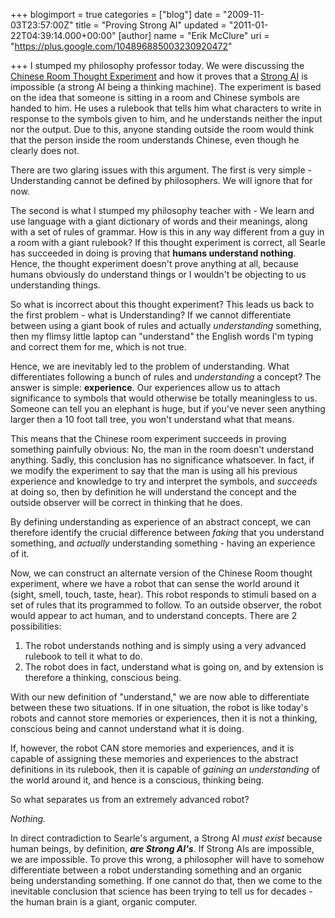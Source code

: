 +++
blogimport = true
categories = ["blog"]
date = "2009-11-03T23:57:00Z"
title = "Proving Strong AI"
updated = "2011-01-22T04:39:14.000+00:00"
[author]
name = "Erik McClure"
uri = "https://plus.google.com/104896885003230920472"

+++
I stumped my philosophy professor today. We were discussing the [Chinese Room Thought Experiment](http://en.wikipedia.org/wiki/Chinese_room) and how it proves that a [Strong AI](http://en.wikipedia.org/wiki/Strong_AI) is impossible (a strong AI being a thinking machine). The experiment is based on the idea that someone is sitting in a room and Chinese symbols are handed to him. He uses a rulebook that tells him what characters to write in response to the symbols given to him, and he understands neither the input nor the output. Due to this, anyone standing outside the room would think that the person inside the room understands Chinese, even though he clearly does not.

There are two glaring issues with this argument. The first is very simple - Understanding cannot be defined by philosophers. We will ignore that for now.

The second is what I stumped my philosophy teacher with - We learn and use language with a giant dictionary of words and their meanings, along with a set of rules of grammar. How is this in any way different from a guy in a room with a giant rulebook? If this thought experiment is correct, all Searle has succeeded in doing is proving that **humans understand nothing**. Hence, the thought experiment doesn't prove anything at all, because humans obviously do understand things or I wouldn't be objecting to us understanding things.

So what is incorrect about this thought experiment? This leads us back to the first problem - what is Understanding? If we cannot differentiate between using a giant book of rules and actually *understanding* something, then my flimsy little laptop can "understand" the English words I'm typing and correct them for me, which is not true.

Hence, we are inevitably led to the problem of understanding. What differentiates following a bunch of rules and *understanding* a concept? The answer is simple: **experience**. Our experiences allow us to attach significance to symbols that would otherwise be totally meaningless to us. Someone can tell you an elephant is huge, but if you've never seen anything larger then a 10 foot tall tree, you won't understand what that means.

This means that the Chinese room experiment succeeds in proving something painfully obvious: No, the man in the room doesn't understand anything. Sadly, this conclusion has no significance whatsoever. In fact, if we modify the experiment to say that the man is using all his previous experience and knowledge to try and interpret the symbols, and *succeeds* at doing so, then by definition he will understand the concept and the outside observer will be correct in thinking that he does.

By defining understanding as experience of an abstract concept, we can therefore identify the crucial difference between *faking* that you understand something, and *actually* understanding something - having an experience of it.

Now, we can construct an alternate version of the Chinese Room thought experiment, where we have a robot that can sense the world around it (sight, smell, touch, taste, hear). This robot responds to stimuli based on a set of rules that its programmed to follow. To an outside observer, the robot would appear to act human, and to understand concepts. There are 2 possibilities:

 1. The robot understands nothing and is simply using a very advanced rulebook to tell it what to do.
 2. The robot does in fact, understand what is going on, and by extension is therefore a thinking, conscious being.

With our new definition of "understand," we are now able to differentiate between these two situations. If in one situation, the robot is like today's robots and cannot store memories or experiences, then it is not a thinking, conscious being and cannot understand what it is doing.

If, however, the robot CAN store memories and experiences, and it is capable of assigning these memories and experiences to the abstract definitions in its rulebook, then it is capable of *gaining an understanding* of the world around it, and hence is a conscious, thinking being.

So what separates us from an extremely advanced robot?

*Nothing.*

In direct contradiction to Searle's argument, a Strong AI *must exist* because human beings, by definition, ***are Strong AI's***. If Strong AIs are impossible, we are impossible. To prove this wrong, a philosopher will have to somehow differentiate between a robot understanding something and an organic being understanding something. If one cannot do that, then we come to the inevitable conclusion that science has been trying to tell us for decades - the human brain is a giant, organic computer.
